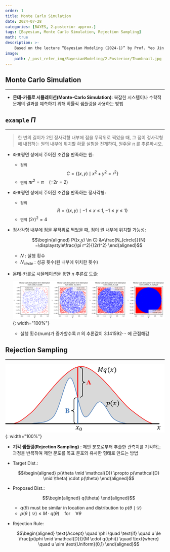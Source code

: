 ```yaml
---
order: 1
title: Monte Carlo Simulation
date: 2024-07-28
categories: [BAYES, 2.posterior approx.]
tags: [Bayesian, Monte Carlo Simulation, Rejection Sampling]
math: true
description: >-
    Based on the lecture “Bayesian Modeling (2024-1)” by Prof. Yeo Jin Chung, Dept. of AI, Big Data & Management, College of Business Administration, Kookmin Univ.
image:
    path: /_post_refer_img/BayesianModeling/2.Posterior/Thumbnail.jpg
---
```


## Monte Carlo Simulation
-----

- **몬테-카를로 시뮬레이션(Monte-Carlo Simulation)**: 복잡한 시스템이나 수학적 문제의 결과를 예측하기 위해 확률적 샘플링을 사용하는 방법

## `example` $\Pi$
-----

> 한 변의 길이가 2인 정사각형 내부에 점을 무작위로 찍었을 때, 그 점이 정사각형에 내접하는 원의 내부에 위치할 확률 실험을 전개하여, 원주율 $\pi$ 를 추론하시오.

- 좌표평면 상에서 주어진 조건을 만족하는 원:
    - `정의` $$C = \{ (x, y) \mid x^2 + y^2 = r^2 \} $$
    - `면적` $\pi r^2 = \pi \quad (\because 2r=2)$

- 좌표평면 상에서 주어진 조건을 만족하는 정사각형:
    - `정의` $$R = \{ (x, y) \mid -1 \le x \le 1, -1 \le y \le 1\}$$
    - `면적` $(2r)^2=4$

- 정사각형 내부에 점을 무작위로 찍었을 때, 점이 원 내부에 위치할 가능성:

    $$\begin{aligned}
    P((x,y) \in C)
    &=\frac{N_{circle}}{N}
    =\displaystyle\frac{\pi r^2}{(2r)^2}
    \end{aligned}$$

    - $N$ : 실행 횟수
    - $N_{circle}$ : 성공 횟수(원 내부에 위치한 횟수)

- 몬테-카를로 시뮬레이션을 통한 $\pi$ 추론값 도출:

    ![01](/_post_refer_img/BayesianModeling/2.Posterior/01-01.png){: width="100%"}

    - 실행 횟수(num)가 증가할수록 $\pi$ 의 추론값이 $3.141592\cdots$ 에 근접해감

## Rejection Sampling
-----

![02](/_post_refer_img/BayesianModeling/2.Posterior/01-02.png){: width="100%"}

- **기각 샘플링(Rejection Sampling)** : 제안 분포로부터 추출한 관측치를 기각하는 과정을 반복하여 제안 분포를 목표 분포와 유사한 형태로 만드는 방법

- Target Dist.:

    $$\begin{aligned}
    p(\theta \mid \mathcal{D}) \propto p(\mathcal{D} \mid \theta) \cdot p(\theta)
    \end{aligned}$$

- Proposed Dist.:

    $$\begin{aligned}
    q(\theta)
    \end{aligned}$$

    - $q(\theta)$ must be similar in location and distribution to $p(\theta \mid \mathcal{D})$
    - $p(\theta \mid \mathcal{D}) \le M \cdot q(\theta) \quad \text{for} \quad \forall \theta$

- Rejection Rule:

    $$\begin{aligned}
    \text{Accept} \quad \phi \quad \text{if} \quad u \le \frac{p(\phi \mid \mathcal{D})}{M \cdot q(\phi)} \quad \text{where} \quad u \sim \text{Uniform}(0,1)
    \end{aligned}$$